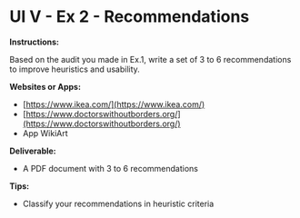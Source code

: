 # UI V - Ex 2 - Recommendations

**Instructions:** 

Based on the audit you made in Ex.1, write a set of 3 to 6 recommendations to improve heuristics and usability.

**Websites or Apps:**

- [https://www.ikea.com/](https://www.ikea.com/)
- [https://www.doctorswithoutborders.org/](https://www.doctorswithoutborders.org/)
- App WikiArt

**Deliverable:** 

- A PDF document with 3 to 6 recommendations

**Tips:** 

- Classify your recommendations in heuristic criteria